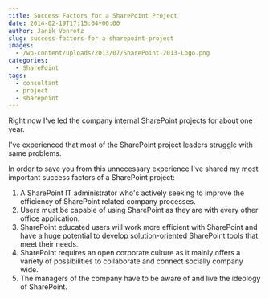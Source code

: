```yaml
---
title: Success Factors for a SharePoint Project
date: 2014-02-19T17:15:04+00:00
author: Janik Vonrotz
slug: success-factors-for-a-sharepoint-project
images:
  - /wp-content/uploads/2013/07/SharePoint-2013-Logo.png
categories:
  - SharePoint
tags:
  - consultant
  - project
  - sharepoint
---
```

Right now I've led the company internal SharePoint projects for about one year.

I've experienced that most of the SharePoint project leaders struggle with same problems.

In order to save you from this unnecessary experience I've shared my most important success factors of a SharePoint project:

<!--more-->

<div>
<ol>
    <li>A SharePoint IT administrator who's actively seeking to improve the efficiency of SharePoint related company processes.</li>
    <li>Users must be capable of using SharePoint as they are with every other office application.</li>
    <li>SharePoint educated users will work more efficient with SharePoint and have a huge potential to develop solution-oriented SharePoint tools that meet their needs.</li>
    <li>SharePoint requires an open corporate culture as it mainly offers a variety of possibilities to collaborate and connect socially company wide.</li>
    <li>The managers of the company have to be aware of and live the ideology of SharePoint.</li>
</ol>
</div>